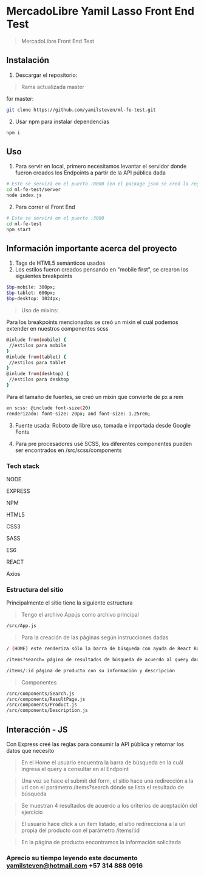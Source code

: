 
# MercadoLibre Yamil Lasso Front End Test

> MercadoLibre Front End Test

## Instalación

1. Descargar el repositorio:
>Rama actualizada master

for master:
```bash
git clone https://github.com/yamilsteven/ml-fe-test.git
```

2. Usar npm para instalar dependencias
```bash
npm i
```

## Uso

1. Para servir en local, primero necesitamos levantar el servidor donde fueron creados los Endpoints a partir de la API pública dada
```bash
# Este se servirá en el puerto :8000 (en el package json se creó la regla del proxy para no usar el /localhost/ en el código
cd ml-fe-test/server
node index.js
```

2. Para correr el Front End

```bash
# Este se servirá en el puerto :3000 
cd ml-fe-test
npm start
```
## Información importante acerca del proyecto

1. Tags de HTML5 semánticos usados
2. Los estilos fueron creados pensando en "mobile first", se crearon los siguientes breakpoints

```bash
$bp-mobile: 300px;
$bp-tablet: 600px;
$bp-desktop: 1024px;
```

>Uso de mixins:

Para los breakpoints mencionados se creó un mixin el cuál podemos extender en nuestros componentes scss
```bash
@inlude from(mobile) {
 //estilos para mobile
}
@inlude from(tablet) {
 //estilos para tablet
}
@inlude from(desktop) {
 //estilos para desktop
}
```

Para el tamaño de fuentes, se creó un mixin que convierte de px a rem
```bash
en scss: @include font-size(20)
renderizado: font-size: 20px; and font-size: 1.25rem;
```


3. Fuente usada: Roboto de libre uso, tomada e importada desde Google Fonts

4. Para pre procesadores usé SCSS, los diferentes componentes pueden ser encontrados en /src/scss/components


### Tech stack
NODE

EXPRESS 

NPM

HTML5

CSS3

SASS

ES6

REACT

Axios

### Estructura del sitio

Principalmente el sitio tiene la siguiente estructura

>Tengo el archivo App.js como archivo principal
```bash
/src/App.js
```

>Para la creación de las páginas según instrucciones dadas
```bash
/ (HOME) este renderiza sólo la barra de búsqueda con ayuda de React Router

/items?search= página de resultados de búsqueda de acuerdo al query dado, también renderiza la barra de búsqueda

/items/:id página de producto con su información y descripción
```

>Componentes
```bash
/src/components/Search.js
/src/components/ResultPage.js
/src/components/Product.js
/src/components/Description.js
```

## Interacción - JS

Con Express creé las reglas para consumir la API pública y retornar los datos que necesito

>En el Home el usuario encuentra la barra de búsqueda en la cuál ingresa el query a consultar en el Endpoint

>Una vez se hace el submit del form, el sitio hace una redirección a la url con el parámetro /items?search dónde se lista el resultado de búsqueda

>Se muestran 4 resultados de acuerdo a los criterios de aceptación del ejercicio 

>El usuario hace click a un item listado, el sitio redirecciona a la url propia del producto con el parámetro /items/:id

> En la página de producto encontramos la información solicitada

### Aprecio su tiempo leyendo este documento yamilsteven@hotmail.com +57 314 888 0916
